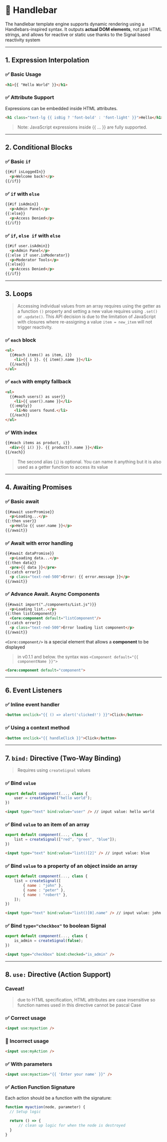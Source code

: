 # 📘 Handlebar

The handlebar template engine supports dynamic rendering using a Handlebars-inspired syntax. It outputs **actual DOM elements**, not just HTML strings, and allows for reactive or static use thanks to the Signal based reactivity system

---

## 1. Expression Interpolation

### ✅ Basic Usage
```html
<h1>{{ "Hello World" }}</h1>
```

### ✅ Attribute Support

Expressions can be embedded inside HTML attributes.
```html
<h1 class="text-lg {{ isBig ? 'font-bold' : 'font-light' }}">Hello</h1>
```
> Note: JavaScript expressions inside {{ ... }} are fully supported.

---

## 2. Conditional Blocks

### ✅ Basic `if`
```html
{{#if isLoggedIn}}
  <p>Welcome back!</p>
{{/if}}
```

### ✅ `if` with `else`
```html
{{#if isAdmin}}
  <p>Admin Panel</p>
{{:else}}
  <p>Access Denied</p>
{{/if}}
```

### ✅ `if`, `else if` with `else`
```html
{{#if user.isAdmin}}
  <p>Admin Panel</p>
{{:else if user.isModerator}}
  <p>Moderator Tools</p>
{{:else}}
  <p>Access Denied</p>
{{/if}}
```

---

## 3. Loops

> Accessing individual values from an array requires using the getter as a function `()` property and setting a new value requires using `.set()` or `.update()`. This API decision is due to the limitation of JavaScript with closures where re-assigning a value `item = new_item` will not trigger reactivity.

### ✅ `each` block
```html
<ul>
  {{#each items() as item, i}}
    <li>{{ i }}. {{ item().name }}</li>
  {{/each}}
</ul>
```

### ✅ `each` with empty fallback
```html
<ul>
  {{#each users() as user}}
    <li>{{ user().name }}</li>
  {{:empty}}
    <li>No users found.</li>
  {{/each}}
</ul>
```

### ✅ With index
```html
{{#each items as product, i}}
  <div>{{ i() }}. {{ product().name }}</div>
{{/each}}
```

> The second alias (`i`) is optional. You can name it anything but it is also used as a getter function to access its value

---

## 4. Awaiting Promises

### ✅ Basic await
```html
{{#await userPromise}}
  <p>Loading...</p>
{{:then user}}
  <p>Hello {{ user.name }}</p>
{{/await}}
```

### ✅ Await with error handling
```html
{{#await dataPromise}}
  <p>Loading data...</p>
{{:then data}}
  <pre>{{ data }}</pre>
{{:catch error}}
  <p class="text-red-500">Error: {{ error.message }}</p>
{{/await}}
```

### ✅ Advance Await. Async Components
```html
{{#await import("./components/List.js")}}
  <p>Loading list..</p>
{{:then listComponent}}
  <Core:component default="listComponent"/>
{{:catch error}}
  <p class="text-red-500">Error loading list component</p>
{{/await}}
```

`<Core:component/>` is a special element that allows a **component** to be displayed

> in v0.1.1 and below. the syntax was `<Component default="{{ componentName }}">`

```html
<Core:component default="component">
```

---

## 6. Event Listeners

### ✅ Inline event handler
```html
<button onclick="{{ () => alert('clicked!') }}">Click</button>
```

### ✅ Using a context method
```html
<button onclick="{{ handleClick }}">Click</button>
```

---

## 7. `bind:` Directive (Two-Way Binding)

> Requires using `createSignal` values

### ✅ Bind `value`
```js
export default component(..., class {
    user = createSignal("hello world");
})
```
```html
<input type="text" bind:value="user" /> // input value: hello world
```

### ✅ Bind `value` to an item of an array
```js
export default component(..., class {
    list = createSignal(["red", "green", "blue"]);
})
```
```html
<input type="text" bind:value="list()[2]" /> // input value: blue
```

### ✅ Bind `value` to a property of an object inside an array
```js
export default component(..., class {
    list = createSignal([
        { name : "john" },
        { name : "peter" },
        { name : "robert" },
    ]);
})
```
```html
<input type="text" bind:value="list()[0].name" /> // input value: john
```

### ✅ Bind `type="checkbox"` to boolean Signal
```js
export default component(..., class {
    is_admin = createSignal(false);
})
```
```html
<input type="checkbox" bind:checked="is_admin" />
```

---

## 8. `use:` Directive (Action Support)

### Caveat!

> due to HTML specification, HTML attributes are case insensitive so function names used in this directive cannot be pascal Case

### ✅ Correct usage
```html
<input use:myaction />
```

### 🚫 Incorrect usage
```html
<input use:myAction />
```

### ✅ With parameters
```html
<input use:myaction="{{ 'Enter your name' }}" />
```

### ✅ Action Function Signature
Each action should be a function with the signature:
```js
function myaction(node, parameter) {
  // Setup logic

  return () => {
      // clean up logic for when the node is destroyed
  }
}
```
